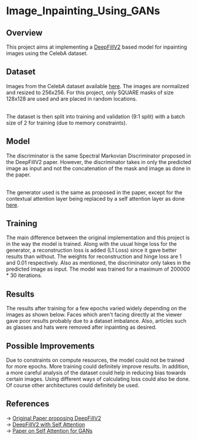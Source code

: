 # Image_Inpainting_Using_GANs

## Overview

This project aims at implementing a <a href="https://arxiv.org/abs/1806.03589">DeepFillV2</a> based model for inpainting images using the CelebA dataset. 

## Dataset

Images from the CelebA dataset available <a href="https://www.kaggle.com/datasets/jessicali9530/celeba-dataset">here</a>.  The images are normalized and resized to 256x256.  For this project, only SQUARE masks of size 128x128 are used and are placed in random locations.<br><br>

The dataset is then split into training and validation (9:1 split) with a batch size of 2 for training (due to memory constraints). 

## Model

The discriminator is the same Spectral Markovian Discriminator proposed in the DeepFillV2 paper.  However, the discriminator takes in only the predicted image as input and not the concatenation of the mask and image as done in the paper.<br><br>

The generator used is the same as proposed in the paper, except for the contextual attention layer being replaced by a self attention layer as done <a href="https://github.com/avalonstrel/GatedConvolution_pytorch">here</a>.  

## Training

The main difference between the original implementation and this project is in the way the model is trained.  Along with the usual hinge loss for the generator, a reconstruction loss is added (L1 Loss) since it gave better results than without. The weights for reconstruction and hinge loss are 1 and 0.01 respectively.  Also as mentioned, the discriminator only takes in the predicted image as input.  The model was trained for a maximum of 200000 * 30 iterations.

## Results

The results after training for a few epochs varied widely depending on the images as shown below.  Faces which aren't facing directly at the viewer gave poor results probably due to a dataset imbalance.  Also, articles such as glasses and hats were removed after inpainting as desired.

## Possible Improvements

Due to constraints on compute resources, the model could not be trained for more epochs.  More training could definitely improve results.  In addition, a more careful analysis of the dataset could help in reducing bias towards certain images.  Using different ways of calculating loss could also be done.  Of course other architectures could definitely be used.

## References

-> <a href="https://arxiv.org/abs/1806.03589">Original Paper proposing DeepFillV2</a><br>
-> <a href="https://github.com/avalonstrel/GatedConvolution_pytorch">DeepFillV2 with Self Attention</a><br>
-> <a href="https://arxiv.org/abs/1805.08318">Paper on Self Attention for GANs</a><br>
